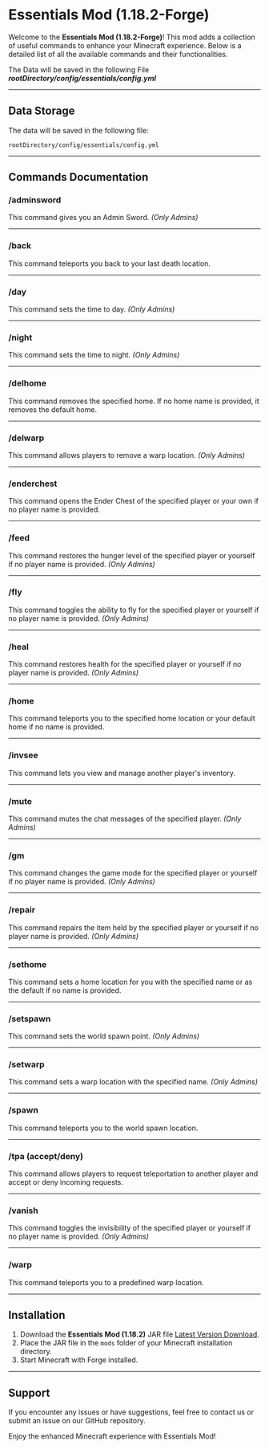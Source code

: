 # Essentials Mod (1.18.2-Forge)

Welcome to the **Essentials Mod (1.18.2-Forge)**! This mod adds a collection of useful commands to enhance your Minecraft experience. Below is a detailed list of all the available commands and their functionalities.

The Data will be saved in the following File ***rootDirectory/config/essentials/config.yml***

---

## Data Storage

The data will be saved in the following file:
```
rootDirectory/config/essentials/config.yml
```

---

## Commands Documentation

### **/adminsword**
This command gives you an Admin Sword. *(Only Admins)*

---

### **/back**
This command teleports you back to your last death location.

---

### **/day**
This command sets the time to day. *(Only Admins)*

---

### **/night**
This command sets the time to night. *(Only Admins)*

---

### **/delhome <optional Home Name>**
This command removes the specified home. If no home name is provided, it removes the default home.

---

### **/delwarp <Warp Name>**
This command allows players to remove a warp location. *(Only Admins)*

---

### **/enderchest <optional PlayerName>**
This command opens the Ender Chest of the specified player or your own if no player name is provided.

---

### **/feed <optional PlayerName>**
This command restores the hunger level of the specified player or yourself if no player name is provided. *(Only Admins)*

---

### **/fly <optional PlayerName>**
This command toggles the ability to fly for the specified player or yourself if no player name is provided. *(Only Admins)*

---

### **/heal <optional PlayerName>**
This command restores health for the specified player or yourself if no player name is provided. *(Only Admins)*

---

### **/home <optional Home Name>**
This command teleports you to the specified home location or your default home if no name is provided.

---

### **/invsee <PlayerName>**
This command lets you view and manage another player's inventory.

---

### **/mute <PlayerName>**
This command mutes the chat messages of the specified player. *(Only Admins)*

---

### **/gm <gameMode> <optional PlayerName>**
This command changes the game mode for the specified player or yourself if no player name is provided. *(Only Admins)*

---

### **/repair <optional PlayerName>**
This command repairs the item held by the specified player or yourself if no player name is provided. *(Only Admins)*

---

### **/sethome <optional Home Name>**
This command sets a home location for you with the specified name or as the default if no name is provided.

---

### **/setspawn**
This command sets the world spawn point. *(Only Admins)*

---

### **/setwarp <Warp Name>**
This command sets a warp location with the specified name. *(Only Admins)*

---

### **/spawn**
This command teleports you to the world spawn location.

---

### **/tpa <PlayerName> (accept/deny)**
This command allows players to request teleportation to another player and accept or deny incoming requests.

---

### **/vanish <optional PlayerName>**
This command toggles the invisibility of the specified player or yourself if no player name is provided. *(Only Admins)*

---

### **/warp <Warp Name>**
This command teleports you to a predefined warp location.

---

## Installation

1. Download the **Essentials Mod (1.18.2)** JAR file [Latest Version Download](https://github.com/frame-dev/EssentialsMod-Mc1.18.2-Forge/releases/latest).
2. Place the JAR file in the `mods` folder of your Minecraft installation directory.
3. Start Minecraft with Forge installed.

---

## Support

If you encounter any issues or have suggestions, feel free to contact us or submit an issue on our GitHub repository.

Enjoy the enhanced Minecraft experience with Essentials Mod!

